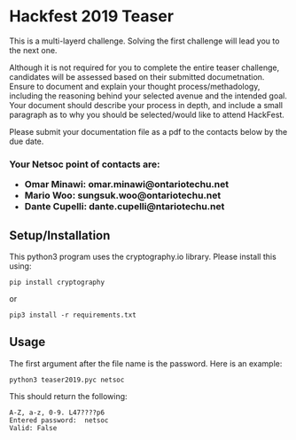<h1>Hackfest 2019 Teaser</h1>
This is a multi-layerd challenge. Solving the first challenge will lead you to the next one.
<br>

Although it is not required for you to complete the entire teaser challenge, candidates will be assessed based on their submitted documetnation. Ensure to document and explain your thought process/methadology, including the reasoning behind your selected avenue and the intended goal. Your document should describe your process in depth, and include a small paragraph as to why you should be selected/would like to attend HackFest.

Please submit your documentation file as a pdf to the contacts below by the due date.

<h3>Your Netsoc point of contacts are:
  <ul>
  <li>Omar Minawi: omar.minawi@ontariotechu.net</li>
  <li>Mario Woo: sungsuk.woo@ontariotechu.net</li>
  <li>Dante Cupelli: dante.cupelli@ntariotechu.net</li>
  </ul>
  </h3>  


<h2>Setup/Installation</h2>

This python3 program uses the cryptography.io library. Please install this using:
  ```
  pip install cryptography
  ```
  or
  ```
  pip3 install -r requirements.txt
  ```

<h2>Usage</h2>

The first argument after the file name is the password. Here is an example:
```
python3 teaser2019.pyc netsoc
```
This should return the following:
```
A-Z, a-z, 0-9. L47????p6
Entered password:  netsoc
Valid: False
```

